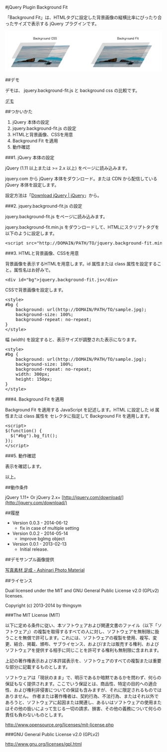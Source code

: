 #jQuery Plugin Background Fit

「Background Fit」は、HTMLタグに設定した背景画像の縦横比率にぴったり合ったサイズで表示する jQuery プラグインです。

<img src="./src/header.png">


##デモ

デモは、 jquery.background-fit.js と background css の比較です。

[デモ](examples/index.html)

##つかいかた

1. jQuery 本体の設定
2. jquery.background-fit.js の設定
3. HTMLと背景画像、CSSを用意
4. Background Fit を適用
5. 動作確認

###1. jQuery 本体の設定

jQuery (1.11 以上または >= 2.x  以上) をページに読み込みます。

jquery.com から jQuery 本体をダウンロード。または CDN から配信している jQuery 本体を設定します。

設定方法は「[Download jQuery | jQuery](http://jquery.com/download/)」から。

###2. jquery.background-fit.js の設定

jquery.background-fit.js をページに読み込みます。

jquery.background-fit.min.js をダウンロードして、HTMLにスクリプトタグを以下のように設定します。

<pre>
&ltscript src="http://DOMAIN/PATH/TO/jquery.background-fit.min.js"&gt&lt/script&gt
</pre>

###3. HTMLと背景画像、CSSを用意

背景画像を表示するHTMLを用意します。id 属性または class 属性を設定すること。属性名はお好みで。

<pre>
&ltdiv id="bg"&gtjquery.background-fit.js&lt/div&gt
</pre>

CSSで背景画像を設定します。

<pre>
&ltstyle&gt
#bg {
	background: url(http://DOMAIN/PATH/TO/sample.jpg);
	background-size: 100%;
	background-repeat: no-repeat;
}
&lt/style&gt
</pre>

幅 (width) を設定すると、表示サイズが調整された表示になります。

<pre>
&ltstyle&gt
#bg {
	background: url(http://DOMAIN/PATH/TO/sample.jpg);
	background-size: 100%;
	background-repeat: no-repeat;
    width: 300px;
    height: 150px;
}
&lt/style&gt
</pre>

###4. Background Fit を適用

Background Fit を適用する JavaScript を記述します。HTML に設定した id 属性または class 属性を セレクタに指定して Background Fit を適用します。

<pre>
&ltscript&gt
$(function() {
  $("#bg").bg_fit();
});
&lt/script&gt
</pre>

###5. 動作確認

表示を確認します。

以上。

##動作条件

jQuery 1.11+ Or jQuery 2.x+ [http://jquery.com/download/](http://jquery.com/download/)

##履歴

* Version 0.0.3 - 2014-06-12
	* fix in case of multiple setting
* Version 0.0.2 - 2014-05-14
	* improve bgImg object
* Version 0.0.1 - 2013-02-13
	* Initial release.

##デモサンプル画像提供

[写真素材 足成 - Ashinari Photo Material](http://www.ashinari.com)

##ライセンス

Dual licensed under the MIT and GNU General Public License v2.0 (GPLv2) licenses.

Copyright (c) 2013-2014 by thingsym

###The MIT License (MIT)

以下に定める条件に従い、本ソフトウェアおよび関連文書のファイル（以下「ソフトウェア」）の複製を取得するすべての人に対し、ソフトウェアを無制限に扱うことを無償で許可します。これには、ソフトウェアの複製を使用、複写、変更、結合、掲載、頒布、サブライセンス、および/または販売する権利、およびソフトウェアを提供する相手に同じことを許可する権利も無制限に含まれます。

上記の著作権表示および本許諾表示を、ソフトウェアのすべての複製または重要な部分に記載するものとします。

ソフトウェアは「現状のまま」で、明示であるか暗黙であるかを問わず、何らの保証もなく提供されます。ここでいう保証とは、商品性、特定の目的への適合性、および権利非侵害についての保証も含みますが、それに限定されるものではありません。 作者または著作権者は、契約行為、不法行為、またはそれ以外であろうと、ソフトウェアに起因または関連し、あるいはソフトウェアの使用またはその他の扱いによって生じる一切の請求、損害、その他の義務について何らの責任も負わないものとします。

http://www.opensource.org/licenses/mit-license.php

###GNU General Public License v2.0 (GPLv2)

http://www.gnu.org/licenses/gpl.html

